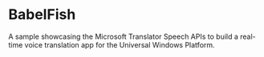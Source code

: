 # BabelFish

A sample showcasing the Microsoft Translator Speech APIs to build a real-time voice translation app for the Universal Windows Platform.
